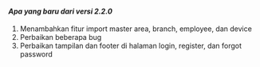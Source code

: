 #### _Apa yang baru dari versi 2.2.0_

1. Menambahkan fitur import master area, branch, employee, dan device
2. Perbaikan beberapa bug
3. Perbaikan tampilan dan footer di halaman login, register, dan forgot password
